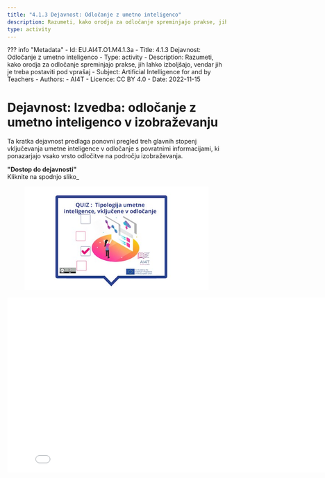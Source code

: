 ```yaml
---
title: "4.1.3 Dejavnost: Odločanje z umetno inteligenco"
description: Razumeti, kako orodja za odločanje spreminjajo prakse, jih lahko izboljšajo, vendar jih je treba postaviti pod vprašaj
type: activity
---
```

??? info "Metadata"
    - Id: EU.AI4T.O1.M4.1.3a
    - Title: 4.1.3 Dejavnost: Odločanje z umetno inteligenco
    - Type: activity
    - Description: Razumeti, kako orodja za odločanje spreminjajo prakse, jih lahko izboljšajo, vendar jih je treba postaviti pod vprašaj
    - Subject: Artificial Intelligence for and by Teachers
    - Authors:
        - AI4T 
    - Licence: CC BY 4.0
    - Date: 2022-11-15


# Dejavnost: Izvedba: odločanje z umetno inteligenco v izobraževanju

Ta kratka dejavnost predlaga ponovni pregled treh glavnih stopenj vključevanja umetne inteligence v odločanje s povratnimi informacijami, ki ponazarjajo vsako vrsto odločitve na področju izobraževanja.

**"Dostop do dejavnosti"**  
Kliknite na spodnjo sliko_

<figure>
  <img src="Images/VisuelQUIZTypologyofAIinvolveddecisionmaking-SI.jpg" alt="Illustration for Decision Making with AI and Education Activity"/>  
</figure>

<center><iframe width="818" height="404" src="4-1-3a-activity-making-decision-with-ai/4-1-3a-decision-making-and-education.html" frameborder="0" allowfullscreen></iframe></center>
